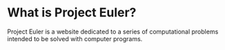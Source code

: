 # What is Project Euler?
Project Euler is a website dedicated to a series of computational problems intended to be solved with computer programs.
